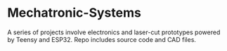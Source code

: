 # Mechatronic-Systems
A series of projects involve electronics and laser-cut prototypes powered by Teensy and ESP32. Repo includes source code and CAD files.
